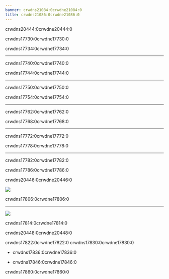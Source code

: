 ```yaml
---
banner: crwdns21084:0crwdne21084:0
title: crwdns21086:0crwdne21086:0
---
```


<div id="button-controls" class="section-title">crwdns20444:0crwdne20444:0</div>
<div class="section-body">
    <div class="button-action-group">
        <p class="button-action button">crwdns17730:0crwdne17730:0</p>
        <p class="button-action-text">crwdns17734:0crwdne17734:0</p>
    </div>
    <hr>
    <div class="button-action-group">
        <p class="button-action button">crwdns17740:0crwdne17740:0</p>
        <p class="button-action-text">crwdns17744:0crwdne17744:0</p>
    </div>
    <hr>
    <div class="button-action-group">
        <p class="button-action">crwdns17750:0crwdne17750:0</p>
        <p class="button-action-text">crwdns17754:0crwdne17754:0</p>
    </div>
    <hr>
    <div class="button-action-group">
        <p class="button-action button">crwdns17762:0crwdne17762:0</p>
        <p class="button-action-text">crwdns17768:0crwdne17768:0</p>
    </div>
    <hr>
    <div class="button-action-group">
        <p class="button-action button">crwdns17772:0crwdne17772:0</p>
        <p class="button-action-text">crwdns17778:0crwdne17778:0</p>
    </div>
    <hr>
    <div class="button-action-group">
        <p class="button-action button">crwdns17782:0crwdne17782:0</p>
        <p class="button-action-text">crwdns17786:0crwdne17786:0</p>
    </div>
</div>

<div id="touch-controls" class="section-title">crwdns20446:0crwdne20446:0</div>
<div class="section-body">
    <div class="button-action-group">
        <p class="button-action"><img src="crwdns17802:0crwdne17802:0"></p>
        <p class="button-action-text">crwdns17806:0crwdne17806:0</p>
    </div>
    <hr>
    <div class="button-action-group">
        <p class="button-action"><img src="crwdns17810:0crwdne17810:0"></p>
        <p class="button-action-text">crwdns17814:0crwdne17814:0</p>
    </div>
    <!-- <hr>
    <div>
        <p>
            If the Sort Method is set to "Custom", you can drag the icon up to move it.
        </p>
    </div> -->
</div>

<div id="page-system" class="section-title">crwdns20448:0crwdne20448:0</div>
<div class="section-body">
    <p>
        crwdns17822:0crwdne17822:0 crwdns17830:0crwdne17830:0
    </p>
    <ul>
        <li><p>crwdns17836:0crwdne17836:0</p></li>
        <li><p>crwdns17846:0crwdne17846:0</p></li>
    </ul>
    <p>
        crwdns17860:0crwdne17860:0
    </p>
</div>
